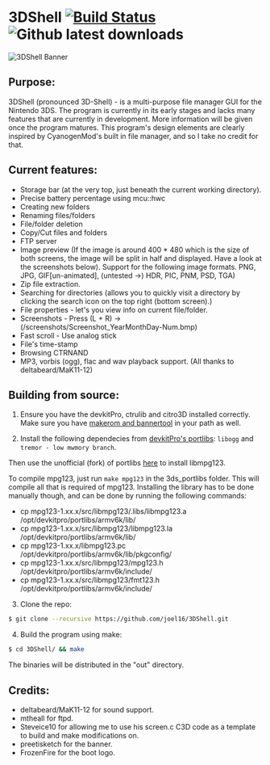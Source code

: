 # 3DShell [![Build Status](https://travis-ci.org/joel16/3DShell.svg?branch=master)](https://travis-ci.org/joel16/3DShell) ![Github latest downloads](https://img.shields.io/github/downloads/joel16/3DShell/total.svg)

![3DShell Banner](http://i.imgur.com/Z2pzVVZ.png)


Purpose:
--------------------------------------------------------------------------------
3DShell (pronounced 3D-Shell) - is a multi-purpose file manager GUI for the Nintendo 3DS. The program is currently in its early stages and lacks many features that are currently in development. More information will be given once the program matures. This program's design elements are clearly inspired by CyanogenMod's built in file manager, and so I take no credit for that.


Current features:
--------------------------------------------------------------------------------
- Storage bar (at the very top, just beneath the current working directory).
- Precise battery percentage using mcu::hwc
- Creating new folders
- Renaming files/folders
- File/folder deletion
- Copy/Cut files and folders
- FTP server
- Image preview (If the image is around 400 * 480 which is the size of both screens, the image will be split in half and displayed. Have a look at the screenshots below). Support for the following image formats. PNG, JPG, GIF[un-animated], (untested ->) HDR, PIC, PNM, PSD, TGA)
- Zip file extraction.
- Searching for directories (allows you to quickly visit a directory by clicking the search icon on the top right (bottom screen).)
- File properties - let's you view info on current file/folder.
- Screenshots - Press (L + R) -> (/screenshots/Screenshot_YearMonthDay-Num.bmp)
- Fast scroll - Use analog stick
- File's time-stamp
- Browsing CTRNAND
- MP3, vorbis (ogg), flac and wav playback support. (All thanks to deltabeard/MaK11-12)


Building from source:
--------------------------------------------------------------------------------
1. Ensure you have the devkitPro, ctrulib and citro3D installed correctly. Make sure you have [makerom and bannertool](https://github.com/Steveice10/buildtools/tree/master/3ds) in your path as well.

2. Install the following dependecies from [devkitPro's portlibs](https://github.com/devkitPro/3ds_portlibs):
`libogg` and `tremor - low mwmory branch`.

Then use the unofficial (fork) of portlibs [here](https://github.com/deltabeard/3ds_portlibs) to install libmpg123.

To compile mpg123, just run `make mpg123` in the 3ds_portlibs folder. This will compile all that is required of mpg123. Installing the library has to be done manually though, and can be done by running the following commands:
* cp mpg123-1.xx.x/src/libmpg123/.libs/libmpg123.a /opt/devkitpro/portlibs/armv6k/lib/
* cp mpg123-1.xx.x/src/libmpg123/libmpg123.la /opt/devkitpro/portlibs/armv6k/lib/
* cp mpg123-1.xx.x/libmpg123.pc /opt/devkitpro/portlibs/armv6k/lib/pkgconfig/
* cp mpg123-1.xx.x/src/libmpg123/mpg123.h /opt/devkitpro/portlibs/armv6k/include/
* cp mpg123-1.xx.x/src/libmpg123/fmt123.h /opt/devkitpro/portlibs/armv6k/include/

3. Clone the repo:
```bash
$ git clone --recursive https://github.com/joel16/3DShell.git
```
4. Build the program using make:
```bash
$ cd 3DShell/ && make
```
The binaries will be distributed in the "out" directory.


Credits:
--------------------------------------------------------------------------------
- deltabeard/MaK11-12 for sound support.
- mtheall for ftpd.
- Steveice10 for allowing me to use his screen.c C3D code as a template to build and make  modifications on.
- preetisketch for the banner.
- FrozenFire for the boot logo.


